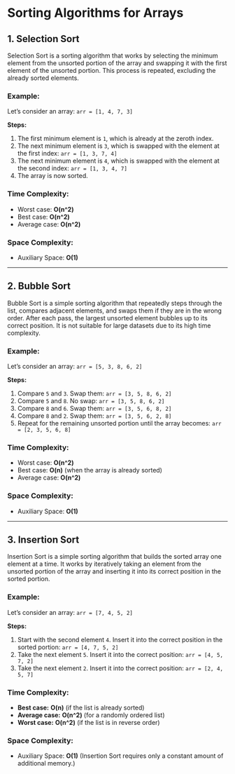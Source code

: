 # Sorting Algorithms for Arrays

## 1. Selection Sort
Selection Sort is a sorting algorithm that works by selecting the minimum element from the unsorted portion of the array and swapping it with the first element of the unsorted portion. This process is repeated, excluding the already sorted elements.

### Example:
Let’s consider an array:
`arr = [1, 4, 7, 3]`

**Steps:**
1. The first minimum element is `1`, which is already at the zeroth index.
2. The next minimum element is `3`, which is swapped with the element at the first index:
   `arr = [1, 3, 7, 4]`
3. The next minimum element is `4`, which is swapped with the element at the second index:
   `arr = [1, 3, 4, 7]`
4. The array is now sorted.

### Time Complexity:
- Worst case: **O(n^2)**
- Best case: **O(n^2)**
- Average case: **O(n^2)**

### Space Complexity:
- Auxiliary Space: **O(1)**

---

## 2. Bubble Sort
Bubble Sort is a simple sorting algorithm that repeatedly steps through the list, compares adjacent elements, and swaps them if they are in the wrong order. After each pass, the largest unsorted element bubbles up to its correct position. It is not suitable for large datasets due to its high time complexity.

### Example:
Let’s consider an array:
`arr = [5, 3, 8, 6, 2]`

**Steps:**
1. Compare `5` and `3`. Swap them: `arr = [3, 5, 8, 6, 2]`
2. Compare `5` and `8`. No swap: `arr = [3, 5, 8, 6, 2]`
3. Compare `8` and `6`. Swap them: `arr = [3, 5, 6, 8, 2]`
4. Compare `8` and `2`. Swap them: `arr = [3, 5, 6, 2, 8]`
5. Repeat for the remaining unsorted portion until the array becomes: `arr = [2, 3, 5, 6, 8]`

### Time Complexity:
- Worst case: **O(n^2)**
- Best case: **O(n)** (when the array is already sorted)
- Average case: **O(n^2)**

### Space Complexity:
- Auxiliary Space: **O(1)**

---

## 3. Insertion Sort
Insertion Sort is a simple sorting algorithm that builds the sorted array one element at a time. It works by iteratively taking an element from the unsorted portion of the array and inserting it into its correct position in the sorted portion.

### Example:
Let’s consider an array:
`arr = [7, 4, 5, 2]`

**Steps:**
1. Start with the second element `4`. Insert it into the correct position in the sorted portion:
   `arr = [4, 7, 5, 2]`
2. Take the next element `5`. Insert it into the correct position:
   `arr = [4, 5, 7, 2]`
3. Take the next element `2`. Insert it into the correct position:
   `arr = [2, 4, 5, 7]`

### Time Complexity:
- **Best case:** **O(n)** (if the list is already sorted)
- **Average case:** **O(n^2)** (for a randomly ordered list)
- **Worst case:** **O(n^2)** (if the list is in reverse order)

### Space Complexity:
- Auxiliary Space: **O(1)** (Insertion Sort requires only a constant amount of additional memory.)

